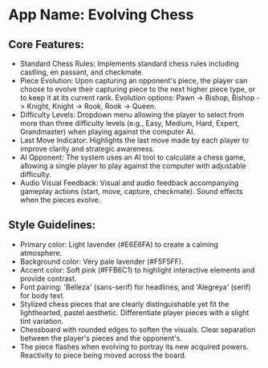 # **App Name**: Evolving Chess

## Core Features:

- Standard Chess Rules: Implements standard chess rules including castling, en passant, and checkmate.
- Piece Evolution: Upon capturing an opponent's piece, the player can choose to evolve their capturing piece to the next higher piece type, or to keep it at its current rank. Evolution options: Pawn -> Bishop, Bishop -> Knight, Knight -> Rook, Rook -> Queen.
- Difficulty Levels: Dropdown menu allowing the player to select from more than three difficulty levels (e.g., Easy, Medium, Hard, Expert, Grandmaster) when playing against the computer AI.
- Last Move Indicator: Highlights the last move made by each player to improve clarity and strategic awareness.
- AI Opponent: The system uses an AI tool to calculate a chess game, allowing a single player to play against the computer with adjustable difficulty.
- Audio Visual Feedback: Visual and audio feedback accompanying gameplay actions (start, move, capture, checkmate). Sound effects when the pieces evolve.

## Style Guidelines:

- Primary color: Light lavender (#E6E6FA) to create a calming atmosphere.
- Background color: Very pale lavender (#F5F5FF).
- Accent color: Soft pink (#FFB6C1) to highlight interactive elements and provide contrast.
- Font pairing: 'Belleza' (sans-serif) for headlines, and 'Alegreya' (serif) for body text.
- Stylized chess pieces that are clearly distinguishable yet fit the lighthearted, pastel aesthetic. Differentiate player pieces with a slight tint variation.
- Chessboard with rounded edges to soften the visuals. Clear separation between the player's pieces and the opponent's.
- The piece flashes when evolving to portray its new acquired powers. Reactivity to piece being moved across the board.